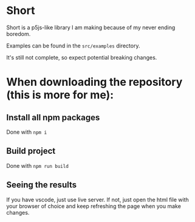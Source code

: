 # Short

Short is a p5js-like library I am making because of my never ending boredom.

Examples can be found in the `src/examples` directory.

It's still not complete, so expect potential breaking changes.

# When downloading the repository (this is more for me):

## Install all npm packages

Done with `npm i`

## Build project

Done with `npm run build`

## Seeing the results

If you have vscode, just use live server.
If not, just open the html file with your browser of choice and keep refreshing the page when you make changes.

